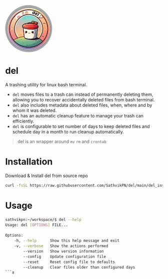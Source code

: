 <img src="./del_logo.jpeg" height=150rem width=150rem style="border-radius: 50%;">

# del
A trashing utility for linux bash terminal.

- `del` moves files to a trash can instead of permanently deleting them, allowing you to recover accidentally deleted files from bash terminal. 
- `del` also includes metadata about deleted files, when, where and by whom it was deleted. 
- `del` has an automatic cleanup feature to manage your trash can efficiently.
- `del` is configurable to set number of days to keep deleted files and schedule day in a month to run cleanup automatically.

> del is an wrapper around `mv` `rm` and `crontab`


# Installation
Download & Install del from source repo
```bash
curl -fsSL https://raw.githubusercontent.com/SathvikPN/del/main/del_install.sh | sudo bash
```

# Usage
```bash
sathvikpn:~/workspace/$ del --help
Usage: del [OPTIONS] FILE...

Options:
    -h, --help      Show this help message and exit
    -v, --verbose   Show the actions performed
        --version   Show version information
        --config    Update configuration file
        --reset     Reset config file to defaults
        --cleanup   Clear files older than configured days
```a
